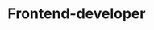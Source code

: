 ---
tags: timeline
title: Frontend-developer
location: xapling GmbH
start: 2021-11-15
end: ""
description: Developing of websites, component-libraries and more
---